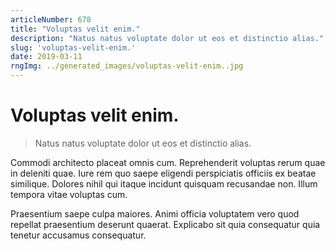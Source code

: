 ```yaml
---
articleNumber: 678
title: "Voluptas velit enim."
description: "Natus natus voluptate dolor ut eos et distinctio alias."
slug: 'voluptas-velit-enim.'
date: 2019-03-11
rngImg: ../generated_images/voluptas-velit-enim..jpg
---
```


# Voluptas velit enim.

> Natus natus voluptate dolor ut eos et distinctio alias.

Commodi architecto placeat omnis cum. Reprehenderit voluptas rerum quae in deleniti quae. Iure rem quo saepe eligendi perspiciatis officiis ex beatae similique. Dolores nihil qui itaque incidunt quisquam recusandae non. Illum tempora vitae voluptas cum.
 Praesentium saepe culpa maiores. Animi officia voluptatem vero quod repellat praesentium deserunt quaerat. Explicabo sit quia consequatur quia tenetur accusamus consequatur.
